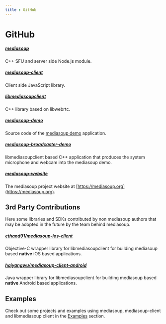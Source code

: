 ```yaml
---
title : GitHub
---
```



# GitHub

##### [mediasoup](https://github.com/versatica/mediasoup/)

C++ SFU and server side Node.js module.


##### [mediasoup-client](https://github.com/versatica/mediasoup-client/)

Client side JavaScript library.


##### [libmediasoupclient](https://github.com/versatica/libmediasoupclient/)

C++ library based on libwebrtc.

##### [mediasoup-demo](https://github.com/versatica/mediasoup-demo/)


Source code of the [mediasoup demo](https://demo.mediasoup.org) application.


##### [mediasoup-broadcaster-demo](https://github.com/versatica/mediasoup-broadcaster-demo/)

libmediasoupclient based C++ application that produces the system microphone and webcam into the mediasoup demo.


##### [mediasoup-website](https://github.com/versatica/mediasoup-website/)

The mediasoup project website at [https://mediasoup.org](https://mediasoup.org).


## 3rd Party Contributions

Here some libraries and SDKs contributed by non mediasoup authors that may be adopted in the future by the team behind mediasoup.


##### [ethand91/mediasoup-ios-client](https://github.com/ethand91/mediasoup-ios-client)

Objective-C wrapper library for libmediasoupclient for building mediasoup based **native** iOS based applications.


##### [haiyangwu/mediasoup-client-android](https://github.com/haiyangwu/mediasoup-client-android)

Java wrapper library for libmediasoupclient for building mediasoup based **native** Android based applications.


## Examples

Check out some projects and examples using mediasoup, mediasoup-client and libmediasoup client in the [Examples](/documentation/examples/) section.
